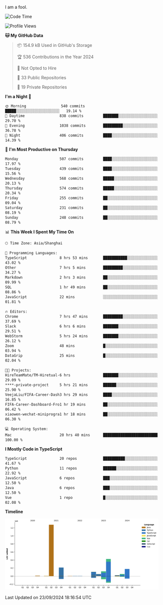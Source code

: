 I am a fool.

<!--START_SECTION:waka-->
![Code Time](http://img.shields.io/badge/Code%20Time-1%2C851%20hrs%2042%20mins-blue)

![Profile Views](http://img.shields.io/badge/Profile%20Views-0-blue)

**🐱 My GitHub Data** 

> 📦 154.9 kB Used in GitHub's Storage 
 > 
> 🏆 536 Contributions in the Year 2024
 > 
> 🚫 Not Opted to Hire
 > 
> 📜 33 Public Repositories 
 > 
> 🔑 19 Private Repositories 
 > 
**I'm a Night 🦉** 

```text
🌞 Morning                540 commits         █████░░░░░░░░░░░░░░░░░░░░   19.14 % 
🌆 Daytime                838 commits         ███████░░░░░░░░░░░░░░░░░░   29.70 % 
🌃 Evening                1038 commits        █████████░░░░░░░░░░░░░░░░   36.78 % 
🌙 Night                  406 commits         ████░░░░░░░░░░░░░░░░░░░░░   14.39 % 
```
📅 **I'm Most Productive on Thursday** 

```text
Monday                   507 commits         ████░░░░░░░░░░░░░░░░░░░░░   17.97 % 
Tuesday                  439 commits         ████░░░░░░░░░░░░░░░░░░░░░   15.56 % 
Wednesday                568 commits         █████░░░░░░░░░░░░░░░░░░░░   20.13 % 
Thursday                 574 commits         █████░░░░░░░░░░░░░░░░░░░░   20.34 % 
Friday                   255 commits         ██░░░░░░░░░░░░░░░░░░░░░░░   09.04 % 
Saturday                 231 commits         ██░░░░░░░░░░░░░░░░░░░░░░░   08.19 % 
Sunday                   248 commits         ██░░░░░░░░░░░░░░░░░░░░░░░   08.79 % 
```


📊 **This Week I Spent My Time On** 

```text
🕑︎ Time Zone: Asia/Shanghai

💬 Programming Languages: 
TypeScript               8 hrs 53 mins       ███████████░░░░░░░░░░░░░░   43.02 % 
Other                    7 hrs 5 mins        █████████░░░░░░░░░░░░░░░░   34.27 % 
Markdown                 2 hrs 3 mins        ██░░░░░░░░░░░░░░░░░░░░░░░   09.99 % 
SQL                      1 hr 49 mins        ██░░░░░░░░░░░░░░░░░░░░░░░   08.86 % 
JavaScript               22 mins             ░░░░░░░░░░░░░░░░░░░░░░░░░   01.81 % 

🔥 Editors: 
Chrome                   7 hrs 47 mins       █████████░░░░░░░░░░░░░░░░   37.69 % 
Slack                    6 hrs 6 mins        ███████░░░░░░░░░░░░░░░░░░   29.51 % 
WebStorm                 5 hrs 24 mins       ███████░░░░░░░░░░░░░░░░░░   26.12 % 
Zoom                     48 mins             █░░░░░░░░░░░░░░░░░░░░░░░░   03.94 % 
DataGrip                 25 mins             █░░░░░░░░░░░░░░░░░░░░░░░░   02.04 % 

🐱‍💻 Projects: 
HireTeamMate/TM-Hiretual-6 hrs               ███████░░░░░░░░░░░░░░░░░░   29.09 % 
****-private-project     5 hrs 21 mins       ██████░░░░░░░░░░░░░░░░░░░   25.90 % 
VeejaLiu/FIFA-Career-Dash3 hrs 29 mins       ████░░░░░░░░░░░░░░░░░░░░░   16.85 % 
FIFA-Career-Dashboard-Fro1 hr 19 mins        ██░░░░░░░░░░░░░░░░░░░░░░░   06.42 % 
xiaowen-wechat-miniprogra1 hr 18 mins        ██░░░░░░░░░░░░░░░░░░░░░░░   06.30 % 

💻 Operating System: 
Mac                      20 hrs 40 mins      █████████████████████████   100.00 % 
```

**I Mostly Code in TypeScript** 

```text
TypeScript               20 repos            ██████████░░░░░░░░░░░░░░░   41.67 % 
Python                   11 repos            ██████░░░░░░░░░░░░░░░░░░░   22.92 % 
JavaScript               6 repos             ███░░░░░░░░░░░░░░░░░░░░░░   12.50 % 
Java                     6 repos             ███░░░░░░░░░░░░░░░░░░░░░░   12.50 % 
Vue                      1 repo              █░░░░░░░░░░░░░░░░░░░░░░░░   02.08 % 
```



**Timeline**

![Lines of Code chart](https://raw.githubusercontent.com/VeejaLiu/VeejaLiu/master/assets/bar_graph.png)


 Last Updated on 23/09/2024 18:16:54 UTC
<!--END_SECTION:waka-->
